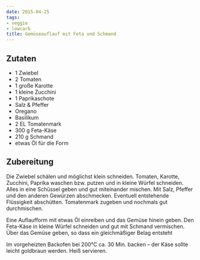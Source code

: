 ```yaml
---
date: 2015-04-25
tags:
- veggie
- lowcarb
title: Gemüseauflauf mit Feta und Schmand
---
```


## Zutaten
- 1     Zwiebel
- 2     Tomaten
- 1     große Karotte
- 1     kleine Zucchini
- 1     Paprikaschote
- Salz & Pfeffer
- Oregano
- Basilikum
- 2 EL  Tomatenmark
- 300 g Feta-Käse
- 210 g Schmand
- etwas Öl für die Form

## Zubereitung
Die Zwiebel schälen und möglichst klein schneiden. Tomaten, Karotte, Zucchini, Paprika waschen bzw. putzen und in kleine Würfel schneiden. Alles in eine Schüssel geben und gut miteinander mischen. Mit Salz, Pfeffer und den anderen Gewürzen abschmecken. Eventuell entstehende Flüssigkeit abschütten. Tomatenmark zugeben und nochmals gut durchmischen.

Eine Auflaufform mit etwas Öl einreiben und das Gemüse hinein geben. Den Feta-Käse in kleine Würfel schneiden und gut mit Schmand vermischen. Über das Gemüse geben, so dass ein gleichmäßiger Belag entsteht

Im vorgeheizten Backofen bei 200°C ca. 30 Min. backen – der Käse sollte leicht goldbraun werden. Heiß servieren.
